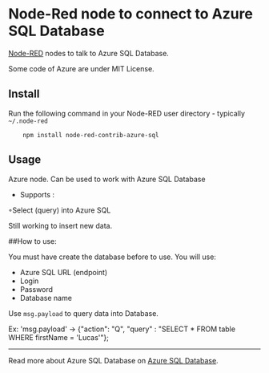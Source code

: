 Node-Red node to connect to Azure SQL Database
==============================

<a href="http://nodered.org" target="_new">Node-RED</a> nodes to talk to Azure SQL Database.

Some code of Azure are under MIT License.

Install
-------

Run the following command in your Node-RED user directory - typically `~/.node-red`

        npm install node-red-contrib-azure-sql

Usage
-----

Azure node. Can be used to work with Azure SQL Database

 - Supports :
 
◦Select (query) into Azure SQL

Still working to insert new data.

##How to use:

You must have create the database before to use. You will use:

- Azure SQL URL (endpoint)
- Login
- Password
- Database name

Use `msg.payload` to query data into Database.

Ex: 'msg.payload' -> {"action": "Q", "query" : "SELECT * FROM table WHERE firstName = 'Lucas'"};

-----

Read more about Azure SQL Database on <a href="https://azure.microsoft.com/pt-br/documentation/services/sql-database/">Azure SQL Database</a>.


